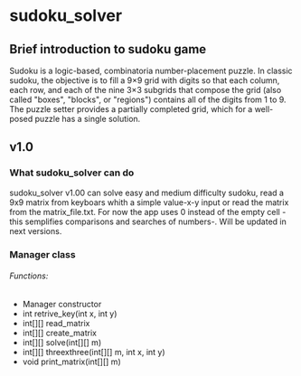 # sudoku_solver

## Brief introduction to sudoku game
Sudoku is a logic-based, combinatoria number-placement puzzle. In classic sudoku, the objective is to fill a 9×9 grid with digits so that each column, each row, and each of the nine 3×3 subgrids that compose the grid (also called "boxes", "blocks", or "regions") contains all of the digits from 1 to 9. The puzzle setter provides a partially completed grid, which for a well-posed puzzle has a single solution.

## v1.0

### What sudoku_solver can do
sudoku_solver v1.00 can solve easy and medium difficulty sudoku, read a 9x9 matrix from keyboars whith a simple value-x-y input or read the matrix from the matrix_file.txt. 
For now the app uses 0 instead of the empty cell -this semplifies comparisons and searches of numbers-. Will be updated in next versions.

### Manager class
###### Functions:
- Manager constructor
- int retrive_key(int x, int y)
- int[][] read_matrix
- int[][] create_matrix
- int[][] solve(int[][] m)
- int[][] threexthree(int[][] m, int x, int y)
- void print_matrix(int[][] m)
